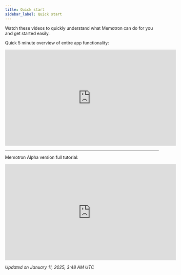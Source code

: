 ```yaml
---
title: Quick start
sidebar_label: Quick start
---
```



Watch these videos to quickly understand what Memotron can do for you and get started easily.

Quick 5 minute overview of entire app functionality:

<iframe width="560" height="315" src="https://www.youtube.com/embed/SeWdndc7y4A" 
title="YouTube video player" frameborder="0" allow="accelerometer; autoplay; clipboard-write; 
encrypted-media; gyroscope; picture-in-picture" allowfullscreen></iframe>

---


Memotron Alpha version full tutorial:

<iframe width="560" height="315" src="https://www.youtube.com/embed/SdDRE53zLiM" 
title="YouTube video player" frameborder="0" allow="accelerometer; autoplay; clipboard-write; 
encrypted-media; gyroscope; picture-in-picture" allowfullscreen></iframe>

*Updated on January 11, 2025, 3:48 AM UTC*




